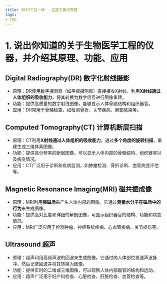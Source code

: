 ```yaml
---
title: 2023三位一体 - 生医工面试真题
tags:
- tmp
---
```


# 1. 说出你知道的关于生物医学工程的仪器，并介绍其原理、功能、应用

## Digital Radiography(DR) 数字化射线摄影

- 原理：DR使用数字探测器（如平板探测器）直接接收X射线，利用**X射线通过人体组织的吸收能力**，将其转换为数字信号进行图像重建。
- 功能：提供高质量的数字射线图像，能够显示人体骨骼结构和组织器官。
- 应用：DR常用于骨骼检查，如检测骨折、关节疾病、肺部感染等。

## Computed Tomography(CT) 计算机断层扫描

- 原理：CT利用**X射线通过人体组织的吸收能力**，通过**多个角度的旋转扫描**，重建生成三维体素图像。
- 功能：提供高分辨率的断层图像，可以显示人体内部的骨骼结构、组织器官以及病变情况。
- 应用：CT广泛用于诊断和疾病监测，如肿瘤检测、骨折诊断、血管病变评估等。


## Magnetic Resonance Imaging(MRI) 磁共振成像

- 原理：MRI利用**强磁场**来产生人体内部的图像。它通过**测量水分子在磁场中的行为**来生成图像。
- 功能：提供高对比度和详细的解剖图像，可显示组织器官的结构、功能和病变情况。
- 应用：MRI广泛应用于检测肿瘤、神经系统疾病、心血管疾病、关节损伤等。

## Ultrasound 超声

- 原理：超声利用高频声波的回波来生成图像。它通过向人体部位发送声波脉冲，然后记录回波并将其转换为图像。
- 功能：提供实时的二维或三维图像，可以观察人体内部器官的结构和运动。
- 应用：超声广泛用于妇产科检查、心脏检查、肝脏检查、血管检查等。

# 





